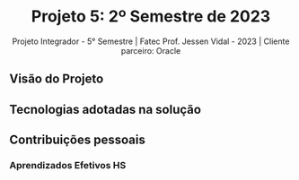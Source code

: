 <h1 align="center"> Projeto 5: 2º Semestre de 2023 </h1>

<div align="center"> Projeto Integrador - 5° Semestre | Fatec Prof. Jessen Vidal - 2023 | Cliente parceiro: Oracle </div>


## Visão do Projeto

## Tecnologias adotadas na solução

## Contribuições pessoais

### Aprendizados Efetivos HS
